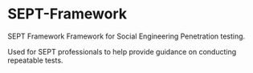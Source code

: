 # SEPT-Framework
SEPT Framework
Framework for Social Engineering Penetration testing.

Used for SEPT professionals to help provide guidance on conducting repeatable tests.
